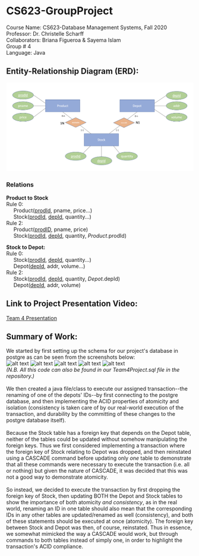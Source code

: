 # CS623-GroupProject
Course Name: CS623-Database Management Systems, Fall 2020
<br/>
Professor: Dr. Christelle Scharff
<br/>
Collaborators: Briana Figueroa & Sayema Islam
<br/>
Group # 4
<br/>
Language: Java
<br/>

## Entity-Relationship Diagram (ERD):
![alt text](https://github.com/saye2427/CS623-GroupProject/blob/main/Project_ERD.png?raw=true)
<br/>

### Relations
**Product to Stock**
<br/>
Rule 0:
<br/>&nbsp;&nbsp;&nbsp;&nbsp;&nbsp;Product(<ins>prodId</ins>, pname, price...)
<br/>&nbsp;&nbsp;&nbsp;&nbsp;&nbsp;Stock(<ins>prodId</ins>, <ins>depId</ins>, quantity...)
<br/>
Rule 2:
<br/>&nbsp;&nbsp;&nbsp;&nbsp;&nbsp;Product(<ins>prodID</ins>, pname, price)
<br/>&nbsp;&nbsp;&nbsp;&nbsp;&nbsp;Stock(<ins>prodId</ins>, <ins>depId</ins>, quantity, <em>Product</em>.prodId)
<br/>

**Stock to Depot:**
<br/>
Rule 0:
<br/>&nbsp;&nbsp;&nbsp;&nbsp;&nbsp;Stock(<ins>prodId</ins>, <ins>depId</ins>, quantity...)
<br/>&nbsp;&nbsp;&nbsp;&nbsp;&nbsp;Depot(<ins>depId</ins>, addr, volume...)
<br/>
Rule 2:
<br/>&nbsp;&nbsp;&nbsp;&nbsp;&nbsp;Stock(<ins>prodId</ins>, <ins>depId</ins>, quantity, <em>Depot</em>.depId)
<br/>&nbsp;&nbsp;&nbsp;&nbsp;&nbsp;Depot(<ins>depId</ins>, addr, volume)
<br/>
    
## Link to Project Presentation Video:
[Team 4 Presentation](https://drive.google.com/file/d/1Q-f99M6x1hR4f1Qd7MEVJXxbXhFKsc50/view?usp=sharing)
<br/>

## Summary of Work:
We started by first setting up the schema for our project's database in postgre as can be seen from the screenshots below:
<br/>
![alt text](https://github.com/saye2427/cs623-team4project/blob/main/PostgreSQLCode1.png?raw=true)
![alt text](https://github.com/saye2427/cs623-team4project/blob/main/PostgreSQLCode2.png?raw=true)
![alt text](https://github.com/saye2427/cs623-team4project/blob/main/PostgreSQLCode3.png?raw=true)
![alt text](https://github.com/saye2427/cs623-team4project/blob/main/PostgreSQLCode4.png?raw=true)
![alt text](https://github.com/saye2427/cs623-team4project/blob/main/PostgreSQLCode5.png?raw=true)
<br/>
<em>(N.B. All this code can also be found in our Team4Project.sql file in the repository.)</em>
<br/>
<br/>
We then created a java file/class to execute our assigned transaction--the renaming of one of the depots' IDs--by first connecting to the postgre database, and then implementing the ACID properties of atomicity and isolation (consistency is taken care of by our real-world execution of the transaction, and durability by the committing of these changes to the postgre database itself).
<br/>
<br/>
Because the Stock table has a foreign key that depends on the Depot table, neither of the tables could be updated without somehow manipulating the foreign keys. Thus we first considered implementing a transaction where the foreign key of Stock relating to Depot was dropped, and then reinstated using a CASCADE command before updating only <em>one</em> table to demonstrate that all these commands were necessary to execute the transaction (i.e. all or nothing) but given the nature of CASCADE, it was decided that this was not a good way to demonstrate atomicity.
<br/>
<br/>
So instead, we decided to execute the transaction by first dropping the foreign key of Stock, then updating BOTH the Depot and Stock tables to show the importance of both atomicity <em>and consistency</em>, as in the real world, renaming an ID in one table should also mean that the corresponding IDs in any other tables are updated/renamed as well (consistency), and both of these statements should be executed at once (atomicity). The foreign key between Stock and Depot was then, of course, reinstated. Thus in essence, we somewhat mimicked the way a CASCADE would work, but through commands to both tables instead of simply one, in order to highlight the transaction's ACID compliance.